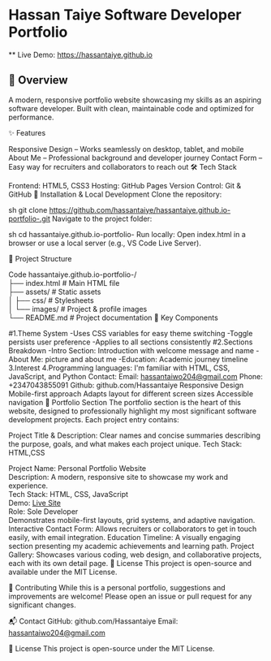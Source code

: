 
# Hassan Taiye Software Developer Portfolio
** Live Demo: https://hassantaiye.github.io

## 🚀 Overview
A modern, responsive portfolio website showcasing my skills as an aspiring software developer. Built with clean, maintainable code and optimized for performance.

✨ Features

Responsive Design – Works seamlessly on desktop, tablet, and mobile
About Me – Professional background and developer journey
Contact Form – Easy way for recruiters and collaborators to reach out
🛠 Tech Stack

Frontend: HTML5, CSS3
Hosting: GitHub Pages
Version Control: Git & GitHub
🔧 Installation & Local Development
Clone the repository:

sh
git clone https://github.com/hassantaiye/hassantaiye.github.io-portfolio-.git
Navigate to the project folder:

sh
cd hassantaiye.github.io-portfolio-
Run locally:
Open index.html in a browser or use a local server (e.g., VS Code Live Server).

📂 Project Structure

Code
hassantaiye.github.io-portfolio-/  
├── index.html          # Main HTML file  
├── assets/             # Static assets  
│   ├── css/            # Stylesheets   
│   └── images/         # Project & profile images  
└── README.md           # Project documentation 
🎯 Key Components

#1.Theme System
-Uses CSS variables for easy theme switching
-Toggle persists user preference
-Applies to all sections consistently
#2.Sections Breakdown
-Intro Section: Introduction with welcome message and name
-About Me: picture and about me
-Education: Academic journey timeline
3.Interest
4.Programming languages: I'm familiar with HTML, CSS, JavaScript, and Python
Contact: Email: hassantaiwo204@gmail.com
Phone: +2347043855091
Github: github.com/Hassantaiye
Responsive Design
Mobile-first approach
Adapts layout for different screen sizes
Accessible navigation
📁 Portfolio Section
The portfolio section is the heart of this website, designed to professionally highlight my most significant software development projects. Each project entry contains:

Project Title & Description: Clear names and concise summaries describing the purpose, goals, and what makes each project unique.
Tech Stack: HTML,CSS

Project Name: Personal Portfolio Website  
Description: A modern, responsive site to showcase my work and experience.  
Tech Stack: HTML, CSS, JavaScript  
Demo: [Live Site](https://hassantaiye.github.io)  
Role: Sole Developer  
Demonstrates mobile-first layouts, grid systems, and adaptive navigation.
Interactive Contact Form:
Allows recruiters or collaborators to get in touch easily, with email integration.
Education Timeline:
A visually engaging section presenting my academic achievements and learning path.
Project Gallery:
Showcases various coding, web design, and collaborative projects, each with its own detail page.
📜 License
This project is open-source and available under the MIT License.

🤝 Contributing
While this is a personal portfolio, suggestions and improvements are welcome! Please open an issue or pull request for any significant changes.

📬 Contact
GitHub: github.com/Hassantaiye
Email: hassantaiwo204@gmail.com

📜 License
This project is open-source under the MIT License.

